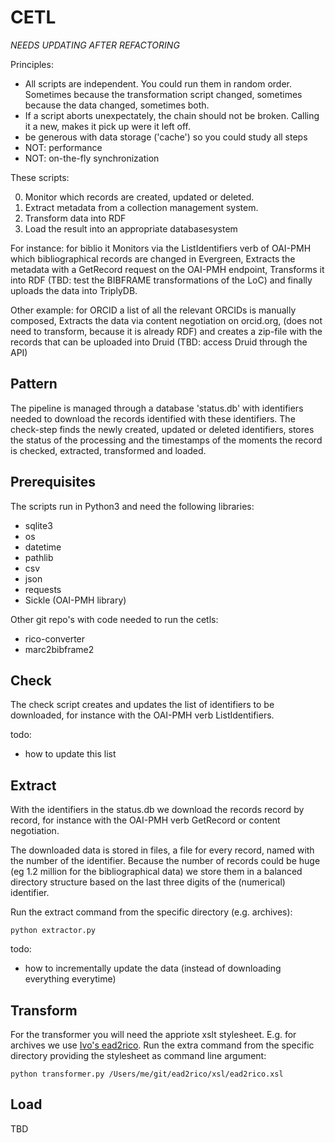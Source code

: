 # CETL

*NEEDS UPDATING AFTER REFACTORING*

Principles: 
* All scripts are independent. You could run them in random order. Sometimes because the transformation script changed, sometimes because the data changed, sometimes both.
* If a script aborts unexpectately, the chain should not be broken. Calling it a new, makes it pick up were it left off.
* be generous with data storage ('cache') so you could study all steps
* NOT: performance
* NOT: on-the-fly synchronization

These scripts: 

0. Monitor which records are created, updated or deleted.
1. Extract metadata from a collection management system.
2. Transform data into RDF
3. Load the result into an appropriate databasesystem

For instance: for biblio it Monitors via the ListIdentifiers verb of OAI-PMH which bibliographical records are changed in Evergreen, Extracts the metadata with a GetRecord request on the OAI-PMH endpoint, Transforms it into RDF (TBD: test the BIBFRAME transformations of the LoC) and finally uploads the data into TriplyDB.

Other example: for ORCID a list of all the relevant ORCIDs is manually composed, Extracts the data via content negotiation on orcid.org, (does not need to transform, because it is already RDF) and creates a zip-file with the records that can be uploaded into Druid (TBD: access Druid through the API)

## Pattern
The pipeline is managed through a database 'status.db' with identifiers needed to download the records identified with these identifiers. The check-step finds the newly created, updated or deleted identifiers, stores the status of the processing and the timestamps of the moments the record is checked, extracted, transformed and loaded.

## Prerequisites
The scripts run in Python3 and need the following libraries:
- sqlite3
- os
- datetime
- pathlib
- csv
- json
- requests
- Sickle (OAI-PMH library)

Other git repo's with code needed to run the cetls:
- rico-converter
- marc2bibframe2

## Check
The check script creates and updates the list of identifiers to be downloaded, for instance with the OAI-PMH verb ListIdentifiers. 

todo:
* how to update this list

## Extract
With the identifiers in the status.db we download the records record by record, for instance with the OAI-PMH verb GetRecord or content negotiation. 

The downloaded data is stored in files, a file for every record, named with the number of the identifier. Because the number of records could be huge (eg 1.2 million for the bibliographical data) we store them in a balanced directory structure based on the last three digits of the (numerical) identifier.

Run the extract command from the specific directory (e.g. archives):

```python extractor.py```

todo:
* how to incrementally update the data (instead of downloading everything everytime)

## Transform
For the transformer you will need the appriote xslt stylesheet. E.g. for archives we use [Ivo's ead2rico](https://github.com/ivozandhuis/ead2rico).
Run the extra command from the specific directory providing the stylesheet as command line argument:

```python transformer.py /Users/me/git/ead2rico/xsl/ead2rico.xsl```

## Load
TBD

